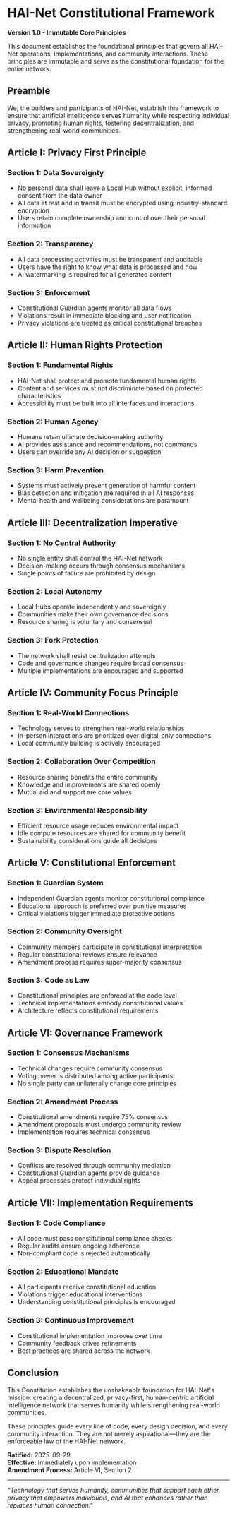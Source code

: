 <!-- # START OF FILE CONSTITUTION.md -->
# HAI-Net Constitutional Framework
**Version 1.0 - Immutable Core Principles**

This document establishes the foundational principles that govern all HAI-Net operations, implementations, and community interactions. These principles are immutable and serve as the constitutional foundation for the entire network.

## Preamble

We, the builders and participants of HAI-Net, establish this framework to ensure that artificial intelligence serves humanity while respecting individual privacy, promoting human rights, fostering decentralization, and strengthening real-world communities.

## Article I: Privacy First Principle

### Section 1: Data Sovereignty
- No personal data shall leave a Local Hub without explicit, informed consent from the data owner
- All data at rest and in transit must be encrypted using industry-standard encryption
- Users retain complete ownership and control over their personal information

### Section 2: Transparency
- All data processing activities must be transparent and auditable
- Users have the right to know what data is processed and how
- AI watermarking is required for all generated content

### Section 3: Enforcement
- Constitutional Guardian agents monitor all data flows
- Violations result in immediate blocking and user notification
- Privacy violations are treated as critical constitutional breaches

## Article II: Human Rights Protection

### Section 1: Fundamental Rights
- HAI-Net shall protect and promote fundamental human rights
- Content and services must not discriminate based on protected characteristics
- Accessibility must be built into all interfaces and interactions

### Section 2: Human Agency
- Humans retain ultimate decision-making authority
- AI provides assistance and recommendations, not commands
- Users can override any AI decision or suggestion

### Section 3: Harm Prevention
- Systems must actively prevent generation of harmful content
- Bias detection and mitigation are required in all AI responses
- Mental health and wellbeing considerations are paramount

## Article III: Decentralization Imperative

### Section 1: No Central Authority
- No single entity shall control the HAI-Net network
- Decision-making occurs through consensus mechanisms
- Single points of failure are prohibited by design

### Section 2: Local Autonomy
- Local Hubs operate independently and sovereignly
- Communities make their own governance decisions
- Resource sharing is voluntary and consensual

### Section 3: Fork Protection
- The network shall resist centralization attempts
- Code and governance changes require broad consensus
- Multiple implementations are encouraged and supported

## Article IV: Community Focus Principle

### Section 1: Real-World Connections
- Technology serves to strengthen real-world relationships
- In-person interactions are prioritized over digital-only connections
- Local community building is actively encouraged

### Section 2: Collaboration Over Competition
- Resource sharing benefits the entire community
- Knowledge and improvements are shared openly
- Mutual aid and support are core values

### Section 3: Environmental Responsibility
- Efficient resource usage reduces environmental impact
- Idle compute resources are shared for community benefit
- Sustainability considerations guide all decisions

## Article V: Constitutional Enforcement

### Section 1: Guardian System
- Independent Guardian agents monitor constitutional compliance
- Educational approach is preferred over punitive measures
- Critical violations trigger immediate protective actions

### Section 2: Community Oversight
- Community members participate in constitutional interpretation
- Regular constitutional reviews ensure relevance
- Amendment process requires super-majority consensus

### Section 3: Code as Law
- Constitutional principles are enforced at the code level
- Technical implementations embody constitutional values
- Architecture reflects constitutional requirements

## Article VI: Governance Framework

### Section 1: Consensus Mechanisms
- Technical changes require community consensus
- Voting power is distributed among active participants
- No single party can unilaterally change core principles

### Section 2: Amendment Process
- Constitutional amendments require 75% consensus
- Amendment proposals must undergo community review
- Implementation requires technical consensus

### Section 3: Dispute Resolution
- Conflicts are resolved through community mediation
- Constitutional Guardian agents provide guidance
- Appeal processes protect individual rights

## Article VII: Implementation Requirements

### Section 1: Code Compliance
- All code must pass constitutional compliance checks
- Regular audits ensure ongoing adherence
- Non-compliant code is rejected automatically

### Section 2: Educational Mandate
- All participants receive constitutional education
- Violations trigger educational interventions
- Understanding constitutional principles is encouraged

### Section 3: Continuous Improvement
- Constitutional implementation improves over time
- Community feedback drives refinements
- Best practices are shared across the network

## Conclusion

This Constitution establishes the unshakeable foundation for HAI-Net's mission: creating a decentralized, privacy-first, human-centric artificial intelligence network that serves humanity while strengthening real-world communities.

These principles guide every line of code, every design decision, and every community interaction. They are not merely aspirational—they are the enforceable law of the HAI-Net network.

**Ratified:** 2025-09-29  
**Effective:** Immediately upon implementation  
**Amendment Process:** Article VI, Section 2

---

*"Technology that serves humanity, communities that support each other, privacy that empowers individuals, and AI that enhances rather than replaces human connection."*

<!-- # END OF FILE CONSTITUTION.md -->
